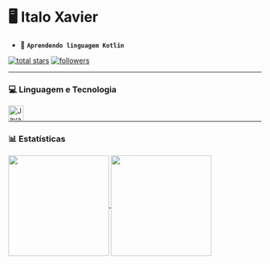 # 🖥️ Italo Xavier

- 🌱 **`Aprendendo linguagem Kotlin`**

 <p align="left">
      <a href="https://github.com/ItaloXavierDS?tab=repositories&sort=stargazers">
         <img alt="total stars" title="Total stars on GitHub" src="https://custom-icon-badges.demolab.com/github/stars/ItaloXavierDS?color=55960c&style=for-the-badge&labelColor=488207&logo=star"/></a>
     <a href="https://github.com/ItaloXavierDS?tab=followers">
         <img alt="followers" title="Follow me on Github" src="https://custom-icon-badges.demolab.com/github/followers/ItaloXavierDS?color=236ad3&labelColor=1155ba&style=for-the-badge&logo=github&label=Follow&logoColor=white"/></a>
   </p>
   
   ---

### 💻 Linguagem e Tecnologia

<img align="left" alt="Java" width="30px" style="padding-right:10px;" src="https://cdn.jsdelivr.net/gh/devicons/devicon@latest/icons/kotlin/kotlin-original.svg" />

<br>

  ---

### 📊 Estatísticas 
   
<a href="https://github.com/ItaloXavierDS/github-readme-stats">
  <img height=200 align="center" src="https://github-readme-stats.vercel.app/api?username=ItaloXavierDS" />
</a>
<a href="https://github.com/ItaloXavierDS/convoychat">
  <img height=200 align="center" src="https://github-readme-stats.vercel.app/api/top-langs?username=ItaloXavierDS&layout=compact&langs_count=8&card_width=320" />
</a>
